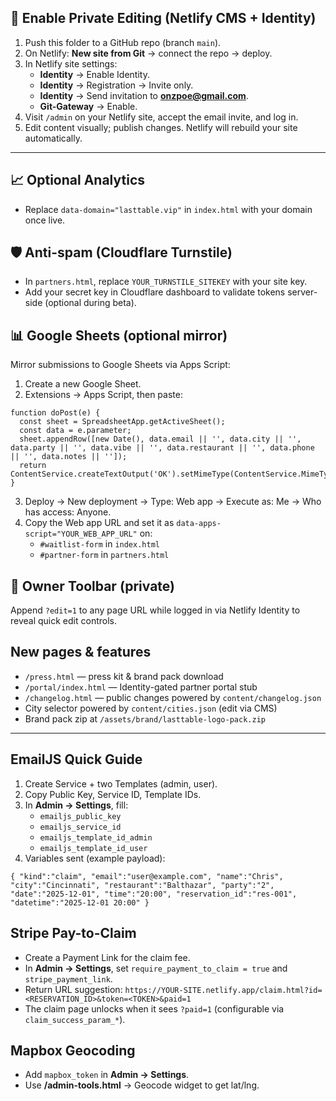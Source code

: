 
## 🔐 Enable Private Editing (Netlify CMS + Identity)
1) Push this folder to a GitHub repo (branch `main`).  
2) On Netlify: **New site from Git** → connect the repo → deploy.  
3) In Netlify site settings:
   - **Identity** → Enable Identity.
   - **Identity** → Registration → Invite only.
   - **Identity** → Send invitation to **onzpoe@gmail.com**.
   - **Git-Gateway** → Enable.
4) Visit `/admin` on your Netlify site, accept the email invite, and log in.
5) Edit content visually; publish changes. Netlify will rebuild your site automatically.


---

## 📈 Optional Analytics
- Replace `data-domain="lasttable.vip"` in `index.html` with your domain once live.

## 🛡️ Anti-spam (Cloudflare Turnstile)
- In `partners.html`, replace `YOUR_TURNSTILE_SITEKEY` with your site key.
- Add your secret key in Cloudflare dashboard to validate tokens server-side (optional during beta).

## 📊 Google Sheets (optional mirror)
Mirror submissions to Google Sheets via Apps Script:

1. Create a new Google Sheet.
2. Extensions → Apps Script, then paste:
```
function doPost(e) {
  const sheet = SpreadsheetApp.getActiveSheet();
  const data = e.parameter;
  sheet.appendRow([new Date(), data.email || '', data.city || '', data.party || '', data.vibe || '', data.restaurant || '', data.phone || '', data.notes || '']);
  return ContentService.createTextOutput('OK').setMimeType(ContentService.MimeType.TEXT);
}
```
3. Deploy → New deployment → Type: Web app → Execute as: Me → Who has access: Anyone.
4. Copy the Web app URL and set it as `data-apps-script="YOUR_WEB_APP_URL"` on:
   - `#waitlist-form` in `index.html`
   - `#partner-form` in `partners.html`

## 🧰 Owner Toolbar (private)
Append `?edit=1` to any page URL while logged in via Netlify Identity to reveal quick edit controls.


## New pages & features
- `/press.html` — press kit & brand pack download
- `/portal/index.html` — Identity-gated partner portal stub
- `/changelog.html` — public changes powered by `content/changelog.json`
- City selector powered by `content/cities.json` (edit via CMS)
- Brand pack zip at `/assets/brand/lasttable-logo-pack.zip`


---

## EmailJS Quick Guide
1. Create Service + two Templates (admin, user).
2. Copy Public Key, Service ID, Template IDs.
3. In **Admin → Settings**, fill:
   - `emailjs_public_key`
   - `emailjs_service_id`
   - `emailjs_template_id_admin`
   - `emailjs_template_id_user`
4. Variables sent (example payload):
```
{ "kind":"claim", "email":"user@example.com", "name":"Chris", "city":"Cincinnati", "restaurant":"Balthazar", "party":"2", "date":"2025-12-01", "time":"20:00", "reservation_id":"res-001", "datetime":"2025-12-01 20:00" }
```

## Stripe Pay-to-Claim
- Create a Payment Link for the claim fee.
- In **Admin → Settings**, set `require_payment_to_claim = true` and `stripe_payment_link`.
- Return URL suggestion: `https://YOUR-SITE.netlify.app/claim.html?id=<RESERVATION_ID>&token=<TOKEN>&paid=1`
- The claim page unlocks when it sees `?paid=1` (configurable via `claim_success_param_*`).

## Mapbox Geocoding
- Add `mapbox_token` in **Admin → Settings**.
- Use **/admin-tools.html** → Geocode widget to get lat/lng.
